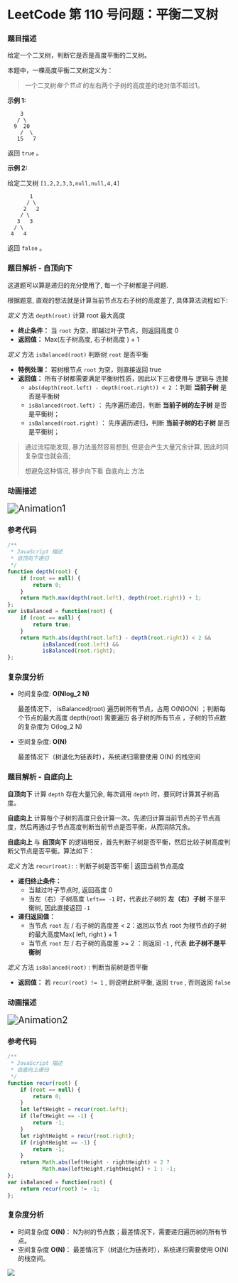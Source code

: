 # LeetCode 第 110 号问题：平衡二叉树

### 题目描述

给定一个二叉树，判断它是否是高度平衡的二叉树。

本题中，一棵高度平衡二叉树定义为：

> 一个二叉树*每个节点* 的左右两个子树的高度差的绝对值不超过1。

**示例 1:**

```
    3
   / \
  9  20
    /  \
   15   7
```

返回 `true` 。

**示例 2:**

给定二叉树 `[1,2,2,3,3,null,null,4,4]`

```
       1
      / \
     2   2
    / \
   3   3
  / \
 4   4
```

返回 `false` 。

### 题目解析 - 自顶向下

这道题可以算是递归的充分使用了, 每一个子树都是子问题. 

根据题意, 直观的想法就是计算当前节点左右子树的高度差了, 具体算法流程如下:

*定义* 方法 `depth(root)` 计算 root 最大高度

- **终止条件：** 当 `root` 为空，即越过叶子节点，则返回高度 0
- **返回值：** Max(左子树高度, 右子树高度 ) + 1

*定义* 方法 `isBalanced(root)` 判断树 `root` 是否平衡

- **特例处理：** 若树根节点 `root` 为空，则直接返回 true
- **返回值：** 所有子树都需要满足平衡树性质，因此以下三者使用与 逻辑与 连接
  - `abs(depth(root.left) - depth(root.right)) < 2` ：判断 **当前子树** 是否是平衡树
  - `isBalanced(root.left)` ： 先序遍历递归，判断 **当前子树的左子树** 是否是平衡树；
  - `isBalanced(root.right)` ： 先序遍历递归，判断 **当前子树的右子树** 是否是平衡树；

> 通过流程能发现, 暴力法虽然容易想到, 但是会产生大量冗余计算, 因此时间复杂度也就会高;
>
> 想避免这种情况, 移步向下看 自底向上 方法

### 动画描述

<img src="../Animation/Animation1.gif" alt="Animation1" style="zoom:150%;" />

### 参考代码

```javascript
/**
 * JavaScript 描述
 * 自顶向下递归
 */
function depth(root) {
    if (root == null) {
        return 0;
    }
    return Math.max(depth(root.left), depth(root.right)) + 1;
};
var isBalanced = function(root) {
    if (root == null) {
        return true;
    }
    return Math.abs(depth(root.left) - depth(root.right)) < 2 &&
           isBalanced(root.left) &&
           isBalanced(root.right);
};
```

### 复杂度分析

- 时间复杂度: **O(Nlog_2 N)**

  最差情况下， isBalanced(root) 遍历树所有节点，占用 O(N)O(N) ；判断每个节点的最大高度 depth(root) 需要遍历 各子树的所有节点 ，子树的节点数的复杂度为 O(log_2 N)

- 空间复杂度: **O(N)**

  最差情况下（树退化为链表时），系统递归需要使用 O(N) 的栈空间

### 题目解析 - 自底向上

**自顶向下** 计算 `depth` 存在大量冗余, 每次调用 `depth` 时，要同时计算其子树高度。

**自底向上** 计算每个子树的高度只会计算一次。先递归计算当前节点的子节点高度，然后再通过子节点高度判断当前节点是否平衡，从而消除冗余。

**自底向上** 与 **自顶向下** 的逻辑相反，首先判断子树是否平衡，然后比较子树高度判断父节点是否平衡。算法如下：

*定义* 方法 `recur(root):` : 判断子树是否平衡 | 返回当前节点高度

- **递归终止条件：**
  - 当越过叶子节点时, 返回高度 0
  - 当左（右）子树高度 `left== -1` 时，代表此子树的 **左（右）子树** 不是平衡树, 因此直接返回 `-1`
- **递归返回值：**
  - 当节点 `root` 左 / 右子树的高度差 < 2：返回以节点 root 为根节点的子树的最大高度Max( left, right ) + 1
  - 当节点 `root` 左 / 右子树的高度差 >= 2 ：则返回 `-1` , 代表 **此子树不是平衡树** 

*定义* 方法 `isBalanced(root)` : 判断当前树是否平衡

- **返回值：** 若 `recur(root) != 1` , 则说明此树平衡, 返回 `true` , 否则返回 `false`

### 动画描述

<img src="../Animation/Animation2.gif" alt="Animation2" style="zoom:150%;" />

### 参考代码

```javascript
/**
 * JavaScript 描述
 * 自底向上递归
 */
function recur(root) {
    if (root == null) {
        return 0;
    }
    let leftHeight = recur(root.left);
    if (leftHeight == -1) {
        return -1;
    }
    let rightHeight = recur(root.right);
    if (rightHeight == -1) {
        return -1;
    }
    return Math.abs(leftHeight - rightHeight) < 2 ? 
           Math.max(leftHeight,rightHeight) + 1 : -1;
};
var isBalanced = function(root) {
    return recur(root) != -1;
};
```

### 复杂度分析

- 时间复杂度 **O(N)**： N为树的节点数；最差情况下，需要递归遍历树的所有节点。
- 空间复杂度 **O(N)**： 最差情况下（树退化为链表时），系统递归需要使用 O(N) 的栈空间。




![](../../Pictures/qrcode.jpg)